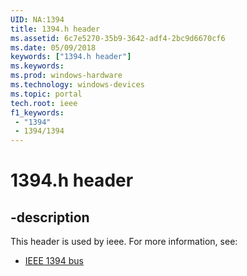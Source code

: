```yaml
---
UID: NA:1394
title: 1394.h header
ms.assetid: 6c7e5270-35b9-3642-adf4-2bc9d6670cf6
ms.date: 05/09/2018
keywords: ["1394.h header"]
ms.keywords: 
ms.prod: windows-hardware
ms.technology: windows-devices
ms.topic: portal
tech.root: ieee
f1_keywords:
 - "1394"
 - 1394/1394
---
```


# 1394.h header

## -description

This header is used by ieee. For more information, see:

- [IEEE 1394 bus](../_ieee/index.md)
